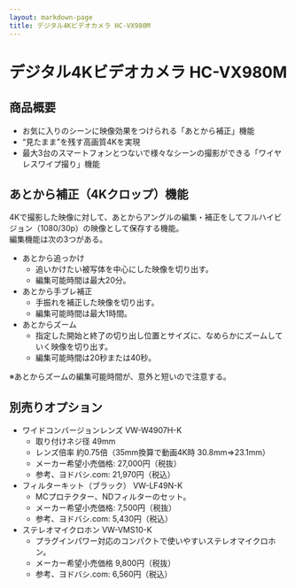 ```yaml
---
layout: markdown-page
title: デジタル4Kビデオカメラ HC-VX980M
---
```


デジタル4Kビデオカメラ HC-VX980M
=============


商品概要
-------------

- お気に入りのシーンに映像効果をつけられる「あとから補正」機能
- “見たまま”を残す高画質4Kを実現
- 最大3台のスマートフォンとつないで様々なシーンの撮影ができる「ワイヤレスワイプ撮り」機能


あとから補正（4Kクロップ）機能
-------------------------------

4Kで撮影した映像に対して、あとからアングルの編集・補正をしてフルハイビジョン（1080/30p）の映像として保存する機能。  
編集機能は次の3つがある。

- あとから追っかけ
	- 追いかけたい被写体を中心にした映像を切り出す。
	- 編集可能時間は最大20分。
- あとから手ブレ補正
	- 手振れを補正した映像を切り出す。
	- 編集可能時間は最大1時間。
- あとからズーム
	- 指定した開始と終了の切り出し位置とサイズに、なめらかにズームしていく映像を切り出す。
	- 編集可能時間は20秒または40秒。

※あとからズームの編集可能時間が、意外と短いので注意する。


別売りオプション
-----------------

- ワイドコンバージョンレンズ VW-W4907H-K
	- 取り付けネジ径 49mm
	- レンズ倍率 約0.75倍（35mm換算で動画4K時 30.8mm⇒23.1mm）
	- メーカー希望小売価格: 27,000円（税抜）
	- 参考、ヨドバシ.com: 21,970円（税込）
- フィルターキット（ブラック） VW-LF49N-K
	- MCプロテクター、NDフィルターのセット。
	- メーカー希望小売価格: 7,500円（税抜）
	- 参考、ヨドバシ.com: 5,430円（税込）
- ステレオマイクロホン VW-VMS10-K
	- プラグインパワー対応のコンパクトで使いやすいステレオマイクロホン。
	- メーカー希望小売価格 9,800円（税抜）
	- 参考、ヨドバシ.com: 6,560円（税込）
